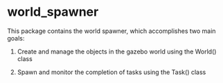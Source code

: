 # world_spawner

This package contains the world spawner, which accomplishes two main goals:

  1. Create and manage the objects in the gazebo world using the World() class
  
  2. Spawn and monitor the completion of tasks using the Task() class
